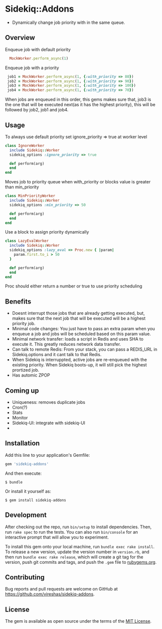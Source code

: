 # Sidekiq::Addons

  * Dynamically change job priority with in the same queue.  
 
## Overview
  
Enqueue job with default priority
```ruby
  MockWorker.perform_async(1)
```
Enqueue job with a priority
```ruby
 job1 = MockWorker.perform_async(1, {:with_priority => 80})
 job2 = MockWorker.perform_async(1, {:with_priority => 90})
 job3 = MockWorker.perform_async(1, {:with_priority => 100})
 job4 = MockWorker.perform_async(1, {:with_priority => 70})
```
When jobs are enqueued in this order, this gems makes sure that, job3 is the one that will be executed next(as it has the highest priority), this will be followed by job2, job1 and job4.

## Usage

To always use default priority set ignore_priority => true at worker level
```ruby
class IgnoreWorker
  include Sidekiq::Worker
  sidekiq_options :ignore_priority => true

  def perform(arg)
  end
end
```

Moves job to priority queue when with_priority or blocks value is greater than min_priority
```ruby
class MinPriorityWorker
  include Sidekiq::Worker
  sidekiq_options :min_priority => 50

  def perform(arg)
  end
end
```

Use a block to assign priority dynamically
```ruby
class LazyEvalWorker
  include Sidekiq::Worker
  sidekiq_options :lazy_eval => Proc.new { |param|
    param.first.to_i > 50
  }

  def perform(arg)
  end
end
```
Proc should either return a number or true to use priority scheduling


## Benefits  
  * Doesnt interrupt those jobs that are already getting executed, but, makes sure that the next job that will be executed will be a highest priority job.   
  * Minimal code changes: You just have to pass an extra param when you enqueue a job and jobs will be scheduled based on this param value.
  * Minimal network transfer: loads a script in Redis and uses SHA to execute it. This greatly reduces network data transfer.
  * Can talk to remote Redis: From your stack, you can pass a REDIS_URL in Sidekiq.options and it cant talk to that Redis.
  * When Sidekiq is interruppted, active jobs are re-enqueued with the existing priority. When Sidekiq boots-up, it will still pick the highest prortized job.
  * Has automic ZPOP

## Coming up
  * Uniqueness: removes duplicate jobs
  * Cron(?)
  * Stats
  * Monitor
  * Sidekiq-UI: integrate with sidekiq-UI
  * 

## Installation

Add this line to your application's Gemfile:

```ruby
gem 'sidekiq-addons'
```

And then execute:

    $ bundle

Or install it yourself as:

    $ gem install sidekiq-addons


## Development

After checking out the repo, run `bin/setup` to install dependencies. Then, run `rake spec` to run the tests. You can also run `bin/console` for an interactive prompt that will allow you to experiment.

To install this gem onto your local machine, run `bundle exec rake install`. To release a new version, update the version number in `version.rb`, and then run `bundle exec rake release`, which will create a git tag for the version, push git commits and tags, and push the `.gem` file to [rubygems.org](https://rubygems.org).

## Contributing

Bug reports and pull requests are welcome on GitHub at https://github.com/vireshas/sidekiq-addons.

## License

The gem is available as open source under the terms of the [MIT License](http://opensource.org/licenses/MIT).
